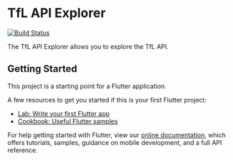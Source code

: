 # TfL API Explorer

[![Build Status](https://github.com/tnc1997/flutter-tfl-api-explorer/workflows/.github/workflows/main.yml/badge.svg)](https://github.com/tnc1997/flutter-tfl-api-explorer)

The TfL API Explorer allows you to explore the TfL API.

## Getting Started

This project is a starting point for a Flutter application.

A few resources to get you started if this is your first Flutter project:

- [Lab: Write your first Flutter app](https://flutter.dev/docs/get-started/codelab)
- [Cookbook: Useful Flutter samples](https://flutter.dev/docs/cookbook)

For help getting started with Flutter, view our
[online documentation](https://flutter.dev/docs), which offers tutorials,
samples, guidance on mobile development, and a full API reference.
